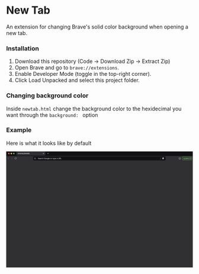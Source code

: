 # New Tab

An extension for changing Brave's solid color background when opening a new tab.

### Installation

1. Download this repository (Code -> Download Zip -> Extract Zip)
2. Open Brave and go to ```brave://extensions```.
3. Enable Developer Mode (toggle in the top-right corner).
4. Click Load Unpacked and select this project folder.

### Changing background color

Inside ```newtab.html``` change the background color to the hexidecimal you want through the ```background: ``` option

### Example

Here is what it looks like by default

![Demo](demo.png)
